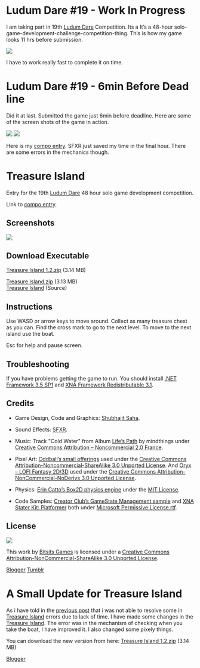 Ludum Dare #19 - Work In Progress
===
I am taking part in 19th [Ludum Dare] Competition. Its a It’s a 48-hour solo-game-development-challenge-competition-thing. This is how my game looks 11 hrs before submission. 

![](https://raw.githubusercontent.com/Bitsits/Treasure-Island/master/Blog/Treasure%20Island%20working.png)

I have to work really fast to complete it on time.

Ludum Dare #19 - 6min Before Dead line
===
Did it at last. Submitted the game just 6min before deadline. Here are some of the screen shots of the game in action. 

![](https://raw.githubusercontent.com/Bitsits/Treasure-Island/master/Blog/Treasure%20Island1.png)
![](https://raw.githubusercontent.com/Bitsits/Treasure-Island/master/Blog/Treasure%20Island2.png)

Here is my [compo entry]. SFXR just saved my time in the final hour. There are some errors in the mechanics though.

Treasure Island
===
Entry for the 19th [Ludum Dare](http://www.ludumdare.com/compo/) 48 hour solo game development competition.

Link to [compo entry](http://www.ludumdare.com/compo/ludum-dare-19/?action=rate&uid=3361).

Screenshots
---
![](https://raw.githubusercontent.com/Bitsits/Treasure-Island/master/Blog/Treasure%20Island3.png)

Download Executable
---
[Treasure Island 1.2.zip][zip12] (3.14 MB)

[Treasure Island.zip][zip] (3.13 MB)  
[Treasure Island][source] (Source)


Instructions
---
Use WASD or arrow keys to move around. Collect as many treasure chest as you can. Find the cross mark to go to the next level. To move to the next island use the boat.

Esc for help and pause screen.


Troubleshooting
---
If you have problems getting the game to run. You should install [.NET Framework 3.5 SP1] and [XNA Framework Redistributable 3.1].


Credits
---
- Game Design, Code and Graphics: [Shubhajit Saha].

- Sound Effects: [SFXR](http://www.drpetter.se/project_sfxr.html).

- Music: Track "Cold Water" from Album [Life’s Path](http://www.jamendo.com/en/album/4219) by mindthings under [Creative Commons Attribution – Noncommercial 2.0 France].

- Pixel Art: [Oddball’s small offerings](http://forums.tigsource.com/index.php?topic=8834.0) used under the [Creative Commons Attribution-Noncommercial-ShareAlike 3.0 Unported License]. And [Oryx – LOFI Fantasy 2D/3D](http://forums.tigsource.com/index.php?topic=8970.0) used under the [Creative Commons Attribution-NonCommercial-NoDerivs 3.0 Unported License].

- Physics: [Erin Catto’s Box2D physics engine](http://www.box2d.org/) under the [MIT License].

- Code Samples: [Creator Club’s GameState Management sample] and [XNA Stater Kit: Platformer] both under [Microsoft Permissive License.rtf].


License
---
![](https://raw.githubusercontent.com/Bitsits/Treasure-Island/master/Blog/cc.png)

This work by [Bitsits Games] is licensed under a [Creative Commons Attribution-NonCommercial-ShareAlike 3.0 Unported License].


[.NET Framework 3.5 SP1]:http://www.microsoft.com/downloads/details.aspx?FamilyID=ab99342f-5d1a-413d-8319-81da479ab0d7
[XNA Framework Redistributable 3.1]:http://www.microsoft.com/downloads/details.aspx?FamilyID=53867a2a-e249-4560-8011-98eb3e799ef2
[Windows Installer 3.1]:http://www.microsoft.com/downloads/details.aspx?displaylang=en&FamilyID=889482fc-5f56-4a38-b838-de776fd4138c

[Creator Club’s GameState Management sample]: http://creators.xna.com/en-US/samples/gamestatemanagement
[XNA Stater Kit: Platformer]: http://msdn.microsoft.com/en-us/library/dd254918.aspx
[Microsoft Permissive License.rtf]: http://creators.xna.com/downloads/?id=15

[MIT License]: http://www.opensource.org/licenses/mit-license.php
[Creative Commons Attribution – Noncommercial 2.0 France]:http://creativecommons.org/licenses/by-nc/2.0/fr/
[Creative Commons Attribution-NonCommercial-NoDerivs 3.0 Unported License]:http://creativecommons.org/licenses/by-nc-nd/3.0/
[Creative Commons Attribution-NonCommercial-ShareAlike 3.0 Unported License]: http://creativecommons.org/licenses/by-nc-sa/3.0/

[Bitsits Games]: https://bitsits.blogspot.com
[Shubhajit Saha]: https://suvozit.blogspot.com
[Maya Agarwal]: https://mayaagarwal.blogspot.com

[Ludum Dare]: http://www.ludumdare.com/compo/
[compo entry]: http://www.ludumdare.com/compo/ludum-dare-19/?action=rate&uid=3361
[zip]: https://github.com/Bitsits/Treasure-Island/raw/master/Treasure%20Island.zip
[zip12]: https://github.com/Bitsits/Treasure-Island/raw/master/Treasure%20Island%201.2.zip
[source]: https://github.com/Bitsits/BitSits-Framework---Treasure-Island

[Blogger](https://bitsits.blogspot.com/2010/12/treasure-island.html)
[Tumblr](https://bitsits.tumblr.com/post/96206086005/ludum-dare-19-6min-before-dead-line-did-it-at)

A Small Update for Treasure Island
===
As i have told in the [previous post] that i was not able to resolve some in [Treasure Island] errors due to lack of time. I have made some changes in the [Treasure Island]. The error was in the mechanism of checking when you take the boat, I have improved it. I also changed some pixely things. 

You can download the new version from here: [Treasure Island 1.2.zip][zip12] (3.14 MB)

[previous post]: https://bitsits.blogspot.com/2010/12/ludum-dare-19-6min-before-dead-line.html
[Treasure Island]: https://bitsits.blogspot.com/2010/12/treasure-island.html

[Blogger](https://bitsits.blogspot.com/2010/12/small-update-for-treasure-island.html)
